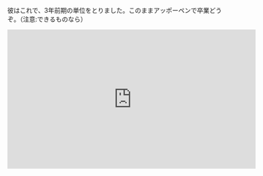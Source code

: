 彼はこれで、3年前期の単位をとりました。このままアッポーペンで卒業どうぞ。（注意:できるものなら）

<iframe width="560" height="315" src="https://www.youtube.com/embed/NnxcNu3dGdU" frameborder="0" allowfullscreen></iframe>


